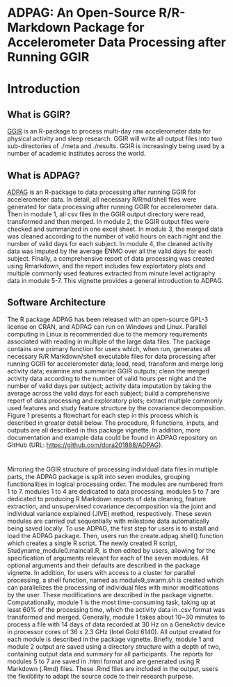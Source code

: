 # ADPAG: An Open-Source R/R-Markdown Package for Accelerometer Data Processing after Running GGIR



# Introduction


## What is GGIR?

[GGIR](https://CRAN.R-project.org/package=GGIR) is an R-package to process multi-day raw accelerometer data for physical activity and sleep research. GGIR will write all output files into two sub-directories of ./meta and ./results. GGIR is increasingly being used by a number of academic institutes across the world.  
 

## What is ADPAG?

[ADPAG](https://CRAN.R-project.org/package=ADPAG) is an R-package to data processing after running GGIR for accelerometer data. In detail, all necessary R/Rmd/shell files were generated for data processing after running GGIR for accelerometer data. Then in module 1, all csv files in the GGIR output directory were read, transformed and then merged. In module 2, the GGIR output files were checked and summarized in one excel sheet. In module 3, the merged data was cleaned according to the number of valid hours on each night and the number of valid days for each subject. In module 4, the cleaned activity data was imputed by the average ENMO over all the valid days for each subject. Finally, a comprehensive report of data processing was created using Rmarkdown, and the report includes few explortatory plots and multiple commonly used features extracted from minute level actigraphy data in module 5-7. This vignette provides a general introduction to ADPAG.

 
 
 
## Software Architecture

The R package ADPAG has been released with an open-source GPL-3 license on CRAN, and ADPAG can run on Windows and Linux. Parallel computing in Linux is recommended due to the memory requirements associated with reading in multiple of the large data files. The package contains one primary function for users which, when run, generates all necessary R/R Markdown/shell executable files for data processing after running GGIR for accelerometer data; load, read, transform and merge long activity data;  examine and summarize GGIR outputs; clean the merged activity data according to the number of valid hours per night and the number of valid days per subject; activity data imputation by taking the average across the valid days for each subject; build a comprehensive report of data processing and exploratory plots; extract multiple commonly used features and study feature structure by the covariance decomposition. Figure 1 presents a flowchart for each step in this process which is described in greater detail below. The procedure, R functions, inputs, and outputs are all described in this package vignette. In addition, more documentation and example data could be found in ADPAG repository on GitHub (URL: https://github.com/dora201888/ADPAG).          
 


#
Mirroring the GGIR structure of processing individual data files in multiple parts, the ADPAG package is split into seven modules, grouping functionalities in logical processing order. The modules are numbered from 1 to 7. modules 1 to 4 are dedicated to data processing. modules 5 to 7 are dedicated to producing R Markdown reports of data cleaning, feature extraction, and unsupervised covariance decomposition via the joint and individual variance explained (JIVE) method, respectively.  These seven modules are carried out sequentially with milestone data automatically being saved locally. To use ADPAG, the first step for users is to install and load the ADPAG package. Then, users run the create.adpag.shell() function which creates a single R script. The newly created R script, Studyname_module0.maincall.R, is then edited by users, allowing for the specification of arguments relevant for each of the seven modules. All optional arguments and their defaults are described in the package vignette. In addition, for users with access to a cluster for parallel processing, a shell function, named as module9_swarm.sh is created which can parallelizes the processing of individual files with minor modifications by the user. These modifications are described in the package vignette.   Computationally, module 1 is the most time-consuming task, taking up at least 60% of the processing time, which the activity data in .csv format was transformed and merged.  Generally, module 1 takes about 10~30 minutes to process a file with 14 days of data recorded at 30 Hz on a GeneActiv device in processor cores of 36 x 2.3 GHz (Intel Gold 6140). All output created for each module is described in the package vignette. Briefly, module 1 and module 2 output are saved using a directory structure with a depth of two, containing output data and summary for all participants. The reports for modules 5 to 7 are saved in .html format and are generated using R Markdown (.Rmd) files. These .Rmd files are included in the output, users the flexibility to adapt the source code to their research purpose. 

